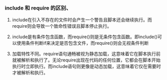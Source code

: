 ### include 和 require 的区别、

1. include在引入不存在的文件时会产生一个警告且脚本还会继续执行。而require则会导致一个致命性错误且脚本停止执行。

2. include是有条件包含函数，而require()则是无条件包含函数。即include()可以使用条件判断if来决定是否包含文件，而require()则会无视条件判断

3. 加载特性不同。require语句通畅被视为静态加载，这意味着它在脚本执行前就被解析和执行了。无论require出现在代码的任何位置，它都会在脚本开始执行时立即执行。而include语句则更像是动态加载，这意味着它仅在需要时才被解析和执行。
